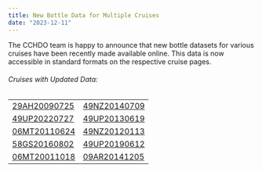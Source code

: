 ```yaml
---
title: New Bottle Data for Multiple Cruises
date: "2023-12-11"
---
```


The CCHDO team is happy to announce that new bottle datasets for various cruises have been recently made available online. This data is now accessible in standard formats on the respective cruise pages.

###### Cruises with Updated Data:

|                      |                      |
|----------------------|----------------------|
| [29AH20090725][1]    | [49NZ20140709][5]    |
| [49UP20220727][2]    | [49UP20130619][6]    |
| [06MT20110624][3]    | [49NZ20120113][7]    |
| [58GS20160802][4]    | [49UP20190612][8]    |
| [06MT20011018][9]    | [09AR20141205][10]   |

[1]: /cruise/29AH20090725
[2]: /cruise/49UP20220727
[3]: /cruise/06MT20110624
[4]: /cruise/58GS20160802
[5]: /cruise/49NZ20140709
[6]: /cruise/49UP20130619
[7]: /cruise/49NZ20120113
[8]: /cruise/49UP20190612
[9]: /cruise/06MT20011018
[10]: /cruise/09AR20141205
